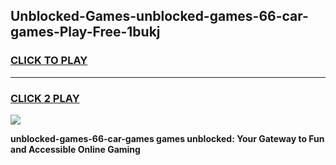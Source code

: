 
## Unblocked-Games-unblocked-games-66-car-games-Play-Free-1bukj
<h3>
<a href="https://premium76.site?title=unblocked-games-66-car-games&ref=15A">CLICK TO PLAY</a></h3>
<hr>

<h3>
<a href="https://premium76.site?title=unblocked-games-66-car-games&ref=15A">CLICK 2 PLAY</a>
  
</h3>

<a href="https://premium76.site?title=unblocked-games-66-car-games&ref=15A"><img src="https://clearcache.store/games.png"></a>


**unblocked-games-66-car-games games unblocked: Your Gateway to Fun and Accessible Online Gaming**
